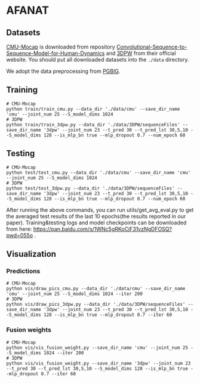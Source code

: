# AFANAT

## Datasets

[CMU-Mocap](http://mocap.cs.cmu.edu/) is downloaded from repository [Convolutional-Sequence-to-Sequence-Model-for-Human-Dynamics](https://github.com/chaneyddtt/Convolutional-Sequence-to-Sequence-Model-for-Human-Dynamics) and [3DPW](https://virtualhumans.mpi-inf.mpg.de/3DPW/) from their official website. You should put all downloaded datasets into the `./data` directory.

We adopt the data preprocessing from [PGBIG](https://github.com/705062791/PGBIG).

## Training

```
# CMU-Mocap
python train/train_cmu.py --data_dir './data/cmu' --save_dir_name 'cmu' --joint_num 25 --S_model_dims 1024
# 3DPW
python train/train_3dpw.py --data_dir './data/3DPW/sequenceFiles' --save_dir_name '3dpw' --joint_num 23 --t_pred 30 --t_pred_lst 30,5,10 --S_model_dims 128 --is_mlp_bn true --mlp_dropout 0.7 --num_epoch 60
```

## Testing

```
# CMU-Mocap
python test/test_cmu.py --data_dir './data/cmu' --save_dir_name 'cmu' --joint_num 25 --S_model_dims 1024
# 3DPW
python test/test_3dpw.py --data_dir './data/3DPW/sequenceFiles' --save_dir_name '3dpw' --joint_num 23 --t_pred 30 --t_pred_lst 30,5,10 --S_model_dims 128 --is_mlp_bn true --mlp_dropout 0.7 --num_epoch 60
```

After running the above commands, you can run utils/get_avg_eval.py to get the averaged test results of the last 10 epochs(the results reported in our paper).
Training&testing logs and model checkpoints can be downloaded from here: https://pan.baidu.com/s/1WNc5gRKoCjF31vzNgDFOSQ?pwd=055o .

## Visualization
### Predictions
```
# CMU-Mocap
python vis/draw_pics_cmu.py --data_dir './data/cmu' --save_dir_name 'cmu' --joint_num 25 --S_model_dims 1024 --iter 200
# 3DPW
python vis/draw_pics_3dpw.py --data_dir './data/3DPW/sequenceFiles' --save_dir_name '3dpw' --joint_num 23 --t_pred 30 --t_pred_lst 30,5,10 --S_model_dims 128 --is_mlp_bn true --mlp_dropout 0.7 --iter 60
```
### Fusion weights
```
# CMU-Mocap
python vis/vis_fusion_weight.py --save_dir_name 'cmu' --joint_num 25 --S_model_dims 1024 --iter 200
# 3DPW
python vis/vis_fusion_weight.py --save_dir_name '3dpw' --joint_num 23 --t_pred 30 --t_pred_lst 30,5,10 --S_model_dims 128 --is_mlp_bn true --mlp_dropout 0.7 --iter 60
```
